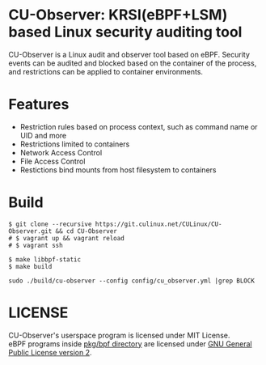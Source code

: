 # CU-Observer: KRSI(eBPF+LSM) based Linux security auditing tool

CU-Observer is a Linux audit and observer tool based on eBPF.
Security events can be audited and blocked based on the container of the process, and restrictions can be applied to container environments.

# Features

* Restriction rules based on process context, such as command name or UID and more
* Restrictions limited to containers
* Network Access Control
* File Access Control
* Restictions bind mounts from host filesystem to containers

# Build

```shell
$ git clone --recursive https://git.culinux.net/CULinux/CU-Observer.git && cd CU-Observer
# $ vagrant up && vagrant reload
# $ vagrant ssh

$ make libbpf-static
$ make build

sudo ./build/cu-observer --config config/cu_observer.yml |grep BLOCK
```



# LICENSE

CU-Observer's userspace program is licensed under MIT License.  
eBPF programs inside [pkg/bpf directory](pkg/bpf) are licensed under [GNU General Public License version 2](./pkg/bpf/LICENSE.md).  
